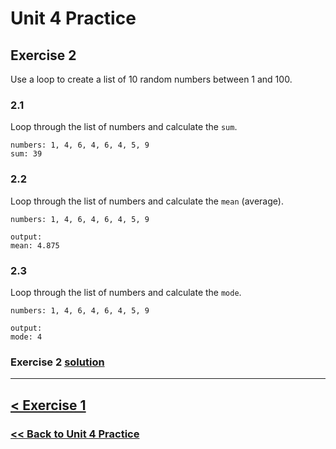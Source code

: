 # **Unit 4 Practice**

## **Exercise 2**

Use a loop to create a list of 10 random numbers between 1 and 100.

### **2.1**

Loop through the list of numbers and calculate the `sum`.

    numbers: 1, 4, 6, 4, 6, 4, 5, 9
    sum: 39

### **2.2**

Loop through the list of numbers and calculate the `mean` (average).

    numbers: 1, 4, 6, 4, 6, 4, 5, 9

    output:
    mean: 4.875

### **2.3**

Loop through the list of numbers and calculate the `mode`.

    numbers: 1, 4, 6, 4, 6, 4, 5, 9

    output:
    mode: 4

### Exercise 2 [solution](./solutions/exercise_2_solution.md)

---

## [< Exercise 1](exercise_1.md)

### [<< Back to Unit 4 Practice](/practice/unit_4/)
